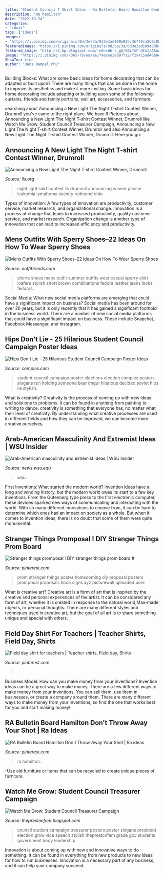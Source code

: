 ```yaml
---
title: "Student Council T Shirt Ideas - Ra Bulletin Board Hamilton Don&#039;t Throw Away Your Shot"
description: "Ra hamilton"
date: "2022-10-24"
categories:
- "ideas"
tags: ["ideas"]
images:
- "https://i.pinimg.com/originals/0d/3e/3a/0d3e3ad109e03bc4b7f0ca5b0c0b98cb.jpg"
featuredImage: "https://i.pinimg.com/originals/0d/3e/3a/0d3e3ad109e03bc4b7f0ca5b0c0b98cb.jpg"
featured_image: "http://2.bp.blogspot.com/-n0nxWbrr_gU/VBiTnP-OIuI/AAAAAAAApAA/hRlFveALpek/s1600/IMG_1808.JPG"
image: "https://i.pinimg.com/736x/79/ea/ee/79eaee2a6077127f29415ad46a0e032d.jpg"
ShowToc: true
author: "Dana Rempel PhD"
---
```



Building Blocks: What are some basic ideas for home decorating that can be adapted or built upon?
There are many things that can be done in the home to improve its aesthetics and make it more inviting. Some basic ideas for home decorating include adapting or building upon some of the following: curtains, friends and family portraits, wall art, accessories, and furniture.

	

		
searching about Announcing a New Light The Night T-shirt Contest Winner, Drumroll you've came to the right place. We have 8 Pictures about Announcing a New Light The Night T-shirt Contest Winner, Drumroll like Watch Me Grow: Student Council Treasurer Campaign, Announcing a New Light The Night T-shirt Contest Winner, Drumroll and also Announcing a New Light The Night T-shirt Contest Winner, Drumroll. Here you go:
		
    
## Announcing A New Light The Night T-shirt Contest Winner, Drumroll

<img loading=lazy src="http://www.lls.org/sites/default/files/article_images/Light_The_Night_winning_design.JPG" onerror="this.onerror=null;this.src='https://tse1.mm.bing.net/th?id=OIP.FvdPMVoyXIY5AULbRONi5AHaHZ&amp;pid=15.1';" alt="Announcing a New Light The Night T-shirt Contest Winner, Drumroll">

_Source: lls.org_

>night light shirt contest lls drumroll announcing winner please leukemia lymphoma society redmond ohio. 

	

Types of innovation: A few types of innovation are productivity, customer service, market research, and organizational change.
Innovation is a process of change that leads to increased productivity, quality customer service, and market research. Organization change is another type of innovation that can lead to increased efficiency and productivity.

    
## Mens Outfits With Sperry Shoes–22 Ideas On How To Wear Sperry Shoes

<img loading=lazy src="http://www.outfittrends.com/wp-content/uploads/2016/06/3182ef7773fa0e532c3aa7f5b969215f.jpg" onerror="this.onerror=null;this.src='https://tse1.mm.bing.net/th?id=OIP.BReYh7mFq5rUFgtOlUiqUAHaKn&amp;pid=15.1';" alt="Mens Outfits With Sperry Shoes–22 Ideas On How To Wear Sperry Shoes">

_Source: outfittrends.com_

>shorts shoes mens outfit summer outfits wear casual sperry shirt loafers stylish short brown combinations fedora leather jeans looks fedoras. 

	

Social Media: What new social media platforms are emerging that could have a significant impact on business?
Social media has been around for over 20 years, but it is only recently that it has gained a significant foothold in the business world. There are a number of new social media platforms that could have a significant impact on business. These include Snapchat, Facebook Messenger, and Instagram.

    
## Hips Don&#039;t Lie - 25 Hilarious Student Council Campaign Poster Ideas

<img loading=lazy src="http://images.complex.com/complex/image/upload/c_limit,w_680/fl_lossy,pg_1,q_auto/m22ooseoequosdnslim9.jpg" onerror="this.onerror=null;this.src='https://tse3.mm.bing.net/th?id=OIP.ybiOUAWmbLQzXolb60JjSAAAAA&amp;pid=15.1';" alt="Hips Don&#039;t Lie - 25 Hilarious Student Council Campaign Poster Ideas">

_Source: complex.com_

>student council campaign poster elections election complex posters slogans run holding someone bear imgur hilarious decided soviet hips lie stylish. 

	

What is creativity?
Creativity is the process of coming up with new ideas and solutions to problems. It can be found in anything from painting to writing to dance. creativity is something that everyone has, no matter what their level of creativity. By understanding what creative processes are used in different fields and how they can be improved, we can become more creative ourselves.

    
## Arab-American Masculinity And Extremist Ideas | WSU Insider

<img loading=lazy src="https://news.wsu.edu/wp-content/uploads/2011/02/grad-student-arab-550.jpg" onerror="this.onerror=null;this.src='https://tse2.mm.bing.net/th?id=OIP._YglVdJ7kG16O-V8txTKjgHaFM&amp;pid=15.1';" alt="Arab-American masculinity and extremist ideas | WSU Insider">

_Source: news.wsu.edu_

>wsu. 

	

First Inventions: What started the modern world?
Invention ideas have a long and winding history, but the modern world owes its start to a few key inventions. From the Gutenberg type press to the first electronic computer, these devices sparked new ways of communicating and interacting with the world. With so many different innovations to choose from, it can be hard to determine which ones had an impact on society as a whole. But when it comes to invention ideas, there is no doubt that some of them were quite monumental.

    
## Stranger Things Promposal ! DIY Stranger Things Prom Board #

<img loading=lazy src="https://i.pinimg.com/736x/4f/e1/02/4fe102b1d29d1082fcc91a94fd0c6342.jpg" onerror="this.onerror=null;this.src='https://tse3.mm.bing.net/th?id=OIP.OXXFprBEUMqVkmFQzprQQgHaJ3&amp;pid=15.1';" alt="Stranger things promposal ! DIY stranger things prom board #">

_Source: pinterest.com_

>prom stranger things poster homecoming diy proposal posters promposal proposals hoco signs xyz picturewall uploaded user. 

	

What is creative art?
Creative art is a form of art that is inspired by the creative and personal experiences of the artist. It can be considered any form of art, whether it is created in response to the natural world,Man-made objects, or personal thoughts. There are many different styles and techniques used in creative art, but the goal of all art is to share something unique and special with others.

    
## Field Day Shirt For Teachers | Teacher Shirts, Field Day, Shirts

<img loading=lazy src="https://i.pinimg.com/originals/0d/3e/3a/0d3e3ad109e03bc4b7f0ca5b0c0b98cb.jpg" onerror="this.onerror=null;this.src='https://tse2.mm.bing.net/th?id=OIP.KDukfo3u1ksoq5tPhCJxywHaJ4&amp;pid=15.1';" alt="Field day shirt for teachers | Teacher shirts, Field day, Shirts">

_Source: pinterest.com_

>. 

	

Business Model: How can you make money from your inventions?
Invention ideas can be a great way to make money. There are a few different ways to make money from your inventions. You can sell them, use them in businesses, or create a company around them. There are many different ways to make money from your inventions, so find the one that works best for you and start making money!

    
## RA Bulletin Board Hamilton Don&#039;t Throw Away Your Shot | Ra Ideas

<img loading=lazy src="https://i.pinimg.com/736x/79/ea/ee/79eaee2a6077127f29415ad46a0e032d.jpg" onerror="this.onerror=null;this.src='https://tse4.mm.bing.net/th?id=OIP.ZnPIwhBLujnUNaP7-a7U8gHaFj&amp;pid=15.1';" alt="RA Bulletin Board Hamilton Don&#039;t Throw Away Your Shot | Ra ideas">

_Source: pinterest.com_

>ra hamilton. 

	

-Use old furniture or items that can be recycled to create unique pieces of furniture.

    
## Watch Me Grow: Student Council Treasurer Campaign

<img loading=lazy src="http://2.bp.blogspot.com/-n0nxWbrr_gU/VBiTnP-OIuI/AAAAAAAApAA/hRlFveALpek/s1600/IMG_1808.JPG" onerror="this.onerror=null;this.src='https://tse1.mm.bing.net/th?id=OIP.9xD2bKV4LceoHGckmnHDvgHaJ4&amp;pid=15.1';" alt="Watch Me Grow: Student Council Treasurer Campaign">

_Source: theprestonfam.blogspot.com_

>council student campaign treasurer posters poster slogans president election grow vice speech stylish theprestonfam grade gov students government body leadership. 

	

Innovation is about coming up with new and innovative ways to do something. It can be found in everything from new products to new ideas for how to run businesses. Innovation is a necessary part of any business, and it can help your company succeed.

